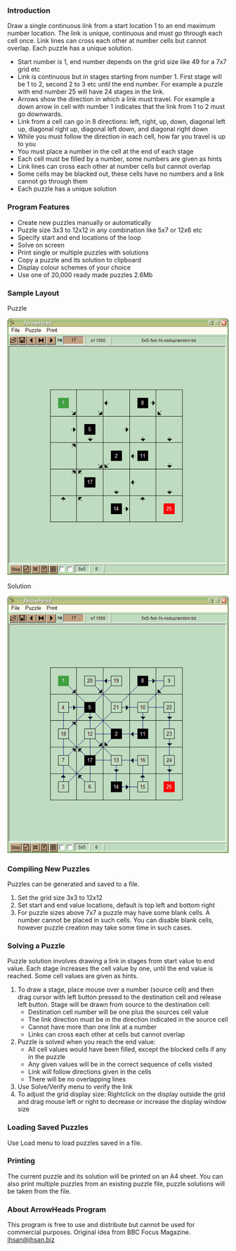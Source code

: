 ### Introduction

Draw a single continuous link from a start location 1 to an end maximum number
location. The link is unique, continuous and must go through each cell once.
Link lines can cross each other at number cells but cannot overlap. Each puzzle
has a unique solution.

-   Start number is 1, end number depends on the grid size like 49 for a 7x7
    grid etc
-   Link is continuous but in stages starting from number 1. First stage will be
    1 to 2, second 2 to 3 etc until the end number. For example a puzzle with
    end number 25 will have 24 stages in the link.
-   Arrows show the direction in which a link must travel. For example a down
    arrow in cell with number 1 indicates that the link from 1 to 2 must go
    downwards.
-   Link from a cell can go in 8 directions: left, right, up, down, diagonal
    left up, diagonal right up, diagonal left down, and diagonal right down
-   While you must follow the direction in each cell, how far you travel is up
    to you
-   You must place a number in the cell at the end of each stage
-   Each cell must be filled by a number, some numbers are given as hints
-   Link lines can cross each other at number cells but cannot overlap
-   Some cells may be blacked out, these cells have no numbers and a link cannot
    go through them
-   Each puzzle has a unique solution

### Program Features

-   Create new puzzles manually or automatically
-   Puzzle size 3x3 to 12x12 in any combination like 5x7 or 12x6 etc
-   Specify start and end locations of the loop
-   Solve on screen
-   Print single or multiple puzzles with solutions
-   Copy a puzzle and its solution to clipboard
-   Display colour schemes of your choice
-   Use one of 20,000 ready made puzzles 2.6Mb

### Sample Layout

Puzzle

![](puzzle1.gif)

Solution

![](solution1.gif)

### Compiling New Puzzles

Puzzles can be generated and saved to a file.

1.  Set the grid size 3x3 to 12x12
2.  Set start and end value locations, default is top left and bottom right
3.  For puzzle sizes above 7x7 a puzzle may have some blank cells. A number
    cannot be placed in such cells. You can disable blank cells, however puzzle
    creation may take some time in such cases.

### Solving a Puzzle

Puzzle solution involves drawing a link in stages from start value to end value.
Each stage increases the cell value by one, until the end value is reached. Some
cell values are given as hints.

1.  To draw a stage, place mouse over a number (source cell) and then drag
    cursor with left button pressed to the destination cell and release left
    button. Stage will be drawn from source to the destination cell:
    -   Destination cell number will be one plus the sources cell value
    -   The link direction must be in the direction indicated in the source cell
    -   Cannot have more than one link at a number
    -   Links can cross each other at cells but cannot overlap
2.  Puzzle is solved when you reach the end value:
    -   All cell values would have been filled, except the blocked cells if any
        in the puzzle
    -   Any given values will be in the correct sequence of cells visited
    -   Link will follow directions given in the cells
    -   There will be no overlapping lines
3.  Use Solve/Verify menu to verify the link
4.  To adjust the grid display size: Rightclick on the display outside the grid
    and drag mouse left or right to decrease or increase the display window size

### Loading Saved Puzzles

Use Load menu to load puzzles saved in a file.

### Printing

The current puzzle and its solution will be printed on an A4 sheet. You can also
print multiple puzzles from an existing puzzle file, puzzle solutions will be
taken from the file.

### About ArrowHeads Program

This program is free to use and distribute but cannot be used for commercial
purposes. Original idea from BBC Focus Magazine. ihsan@ihsan.biz
